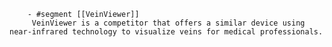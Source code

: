         - #segment [[VeinViewer]]
         VeinViewer is a competitor that offers a similar device using near-infrared technology to visualize veins for medical professionals.




